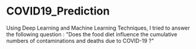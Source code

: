 # COVID19_Prediction
Using Deep Learning and Machine Learning Techniques, I tried to answer the following question :  "Does the food diet influence the cumulative numbers of contaminations and deaths due to COVID-19 ?"
